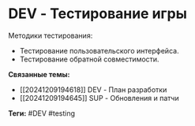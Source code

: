 # DEV - Тестирование игры
Методики тестирования:
- Тестирование пользовательского интерфейса.
- Тестирование обратной совместимости.

**Связанные темы:**
- [[20241209194618]] DEV - План разработки
- [[20241209194645]] SUP - Обновления и патчи

**Теги:** #DEV #testing